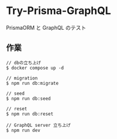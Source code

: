 # Try-Prisma-GraphQL

PrismaORM と GraphQL のテスト

## 作業

```shell
// dbの立ち上げ
$ docker compose up -d
```

```shell
// migration
$ npm run db:migrate

// seed
$ npm run db:seed

// reset
$ npm run db:reset
```

```shell
// GraphQL server 立ち上げ
$ npm run dev
```
